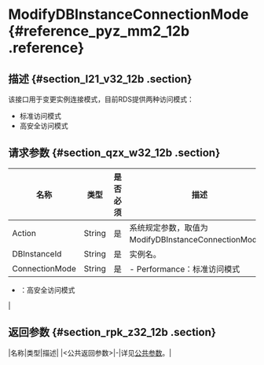 # ModifyDBInstanceConnectionMode {#reference_pyz_mm2_12b .reference}

## 描述 {#section_l21_v32_12b .section}

该接口用于变更实例连接模式，目前RDS提供两种访问模式：

-   标准访问模式
-   高安全访问模式

## 请求参数 {#section_qzx_w32_12b .section}

|名称|类型|是否必须|描述|
|--|--|----|--|
|Action|String|是|系统规定参数，取值为ModifyDBInstanceConnectionMode。|
|DBInstanceId|String|是|实例名。|
|ConnectionMode|String|是| -   Performance：标准访问模式
-   ：高安全访问模式

 |

## 返回参数 {#section_rpk_z32_12b .section}

|名称|类型|描述|
|<公共返回参数\>|-|详见[公共参数](cn.zh-CN/API参考/使用API/公共参数.md#)。|

